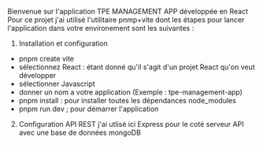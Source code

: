 Bienvenue sur l'application TPE MANAGEMENT APP développée en React Pour ce projet j'ai utilisé l'utilitaire pnmp+vite dont les étapes pour lancer l'application dans votre environement sont les suivantes :

1) Installation et configuration
- pnpm create vite
- sélectionnez React : étant donné qu'il s'agit d'un projet React qu'on veut développer
- sélectionner Javascript
- donner un nom a votre application (Exemple : tpe-management-app)
- pnpm install : pour installer toutes les dépendances node_modules
- pnpm run dev ; pour démarrer l'application

2) Configuration API REST
j'ai utlisé ici Express pour le coté serveur API avec une base de données mongoDB
